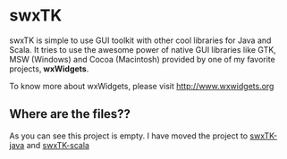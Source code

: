 <h1>swxTK</h1>
<p>
swxTK is simple to use GUI toolkit with other cool libraries for Java and Scala. It tries to use the awesome power of native GUI libraries like GTK, MSW (Windows) and Cocoa (Macintosh) provided by one of my favorite projects,<b> wxWidgets</b>.
</p>

<p>
To know more about wxWidgets, please visit <a href="http://www.wxwidgets.org">http://www.wxwidgets.org</a>
</p>

<h2>Where are the files??</h2>
<p>
As you can see this project is empty. I have moved the project to <a href="https://github.com/abhinav2004/swxTK-java">swxTK-java<a> and <a href="https://github.com/abhinav2004/swxTK-scala">swxTK-scala<a>
</p>